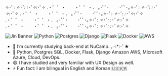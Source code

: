 ✧･ﾟ: *✧･ﾟ:*  *:･ﾟ✧*:･ﾟ✧
.・゜゜・　　・゜゜・．
｡･ﾟﾟ･　　             ･ﾟﾟ･｡✧･ﾟ: *✧･ﾟ:*  *:･ﾟ✧*:･ﾟ✧
.・゜゜・　　・゜゜・．
｡･ﾟﾟ･　　             ･ﾟﾟ･｡✧･ﾟ: *✧･ﾟ:*  *:･ﾟ✧*:･ﾟ✧
.・゜゜・　　・゜゜・．
｡･ﾟﾟ･　　             ･ﾟﾟ･｡✧･ﾟ: *✧･ﾟ:*  *:･ﾟ✧*:･ﾟ✧
.・゜゜・　　・゜゜・．
｡･ﾟﾟ･　　             ･ﾟﾟ･｡✧･ﾟ: *✧･ﾟ:*  *:･ﾟ✧*:･ﾟ✧


![Jin Banner](https://user-images.githubusercontent.com/91814116/181105046-804254ff-edbf-47d6-b4da-c58c19161749.png)
![Python](https://img.shields.io/badge/python-3670A0?style=for-the-badge&logo=python&logoColor=ffdd54)
![Postgres](https://img.shields.io/badge/postgres-%23316192.svg?style=for-the-badge&logo=postgresql&logoColor=white)
![Django](https://img.shields.io/badge/django-%23092E20.svg?style=for-the-badge&logo=django&logoColor=white)
![Flask](https://img.shields.io/badge/flask-%23000.svg?style=for-the-badge&logo=flask&logoColor=white)
![Docker](https://img.shields.io/badge/docker-%230db7ed.svg?style=for-the-badge&logo=docker&logoColor=white)
![AWS](https://img.shields.io/badge/AWS-%23FF9900.svg?style=for-the-badge&logo=amazon-aws&logoColor=white)



- 🔭 I’m currently studying back-end at NuCamp. ｡･:*:･ﾟ★
- 🌱 Python, Postgres SQL, Docker, Flask, Django Amazon AWS, Microsoft Azure, Cloud, DevOps.
- 😄 I have studied and very familiar with UX Design as well.
- ⚡ Fun fact: I am bilingual in English and Korean 🇺🇸🇰🇷



